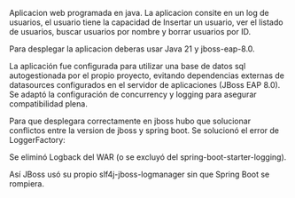 Aplicacion web programada en java. La aplicacion consite en un log de usuarios, el usuario tiene la capacidad de Insertar un usuario, ver el listado de usuarios, buscar usuarios por nombre y borrar usuarios por ID.

Para desplegar la aplicacion deberas usar Java 21 y jboss-eap-8.0.

La aplicación fue configurada para utilizar una base de datos sql autogestionada por el propio proyecto, evitando dependencias externas de datasources configurados en el servidor de aplicaciones (JBoss EAP 8.0). Se adaptó la configuración de concurrency y logging para asegurar compatibilidad plena.

Para que desplegara correctamente en jboss hubo que solucionar conflictos entre la version de jboss y spring boot. Se solucionó el error de LoggerFactory:

Se eliminó Logback del WAR (o se excluyó del spring-boot-starter-logging).

Así JBoss usó su propio slf4j-jboss-logmanager sin que Spring Boot se rompiera.

